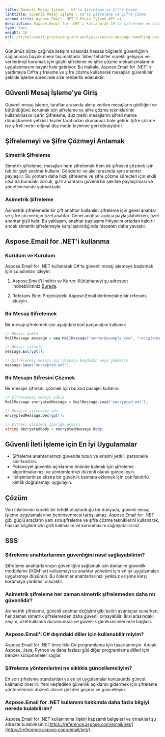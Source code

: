 ```yaml
---
title: Güvenli Mesaj İşleme - C#'ta Şifreleme ve Şifre Çözme
linktitle: Güvenli Mesaj İşleme - C#'ta Şifreleme ve Şifre Çözme
second_title: Aspose.Email .NET E-Posta İşleme API'si
description: Aspose.Email for .NET'i kullanarak C#'ta şifreleme ve şifre çözme ile güvenli mesaj işlemeyi nasıl uygulayacağınızı öğrenin. Hassas verileri etkili bir şekilde koruyun.
type: docs
weight: 16
url: /tr/net/email-processing-and-analysis/secure-message-handling-encryption-and-decryption-in-csharp/
---
```


Günümüz dijital çağında iletişim sırasında hassas bilgilerin güvenliğinin sağlanması büyük önem taşımaktadır. Siber tehditler sürekli gelişiyor ve verilerimizi korumak için güçlü şifreleme ve şifre çözme mekanizmalarının uygulanmasını hayati hale getiriyor. Bu makale, Aspose.Email for .NET'in yardımıyla C#'ta şifreleme ve şifre çözme kullanarak mesajları güvenli bir şekilde işleme sürecinde size rehberlik edecektir.

## Güvenli Mesaj İşleme'ye Giriş

Güvenli mesaj işleme, taraflar arasında alınıp verilen mesajların gizliliğini ve bütünlüğünü korumak için şifreleme ve şifre çözme tekniklerinin kullanılmasını içerir. Şifreleme, düz metin mesajlarını şifreli metne dönüştürerek yetkisiz kişiler tarafından okunamaz hale getirir. Şifre çözme ise şifreli metni orijinal düz metin biçimine geri dönüştürür.

## Şifrelemeyi ve Şifre Çözmeyi Anlamak

### Simetrik Şifreleme

Simetrik şifreleme, mesajları hem şifrelemek hem de şifresini çözmek için tek bir gizli anahtar kullanır. Gönderici ve alıcı arasında aynı anahtar paylaşılır. Bu yöntem daha hızlı şifreleme ve şifre çözme süreçleri için etkili olsa da buradaki zorluk, gizli anahtarın güvenli bir şekilde paylaşılması ve yönetilmesinde yatmaktadır.

### Asimetrik Şifreleme

Asimetrik şifrelemede bir çift anahtar kullanılır: şifreleme için genel anahtar ve şifre çözme için özel anahtar. Genel anahtar açıkça paylaşılabilirken, özel anahtar gizli kalır. Bu yaklaşım, anahtar paylaşımı ihtiyacını ortadan kaldırır ancak simetrik şifrelemeyle karşılaştırıldığında nispeten daha yavaştır.

## Aspose.Email for .NET'i kullanma

### Kurulum ve Kurulum

Aspose.Email for .NET kullanarak C#'ta güvenli mesaj işlemeye başlamak için şu adımları izleyin:

1.  Aspose.Email'i İndirin ve Kurun: Kütüphaneyi şu adresten indirebilirsiniz:[Burada](https://releases.aspose.com/email/net).

2. Referans Ekle: Projenizdeki Aspose.Email derlemesine bir referans ekleyin.

### Bir Mesajı Şifrelemek

Bir mesajı şifrelemek için aşağıdaki kod parçacığını kullanın:

```csharp
// Mesajı yükle
MailMessage message = new MailMessage("sender@example.com", "recipient@example.com", "Subject", "Message body");

// Mesajı şifrele
message.Encrypt();

// Şifrelenmiş mesajı bir dosyaya kaydedin veya gönderin
message.Save("encrypted.eml");
```

### Bir Mesajın Şifresini Çözmek

Bir mesajın şifresini çözmek için bu kod pasajını kullanın:

```csharp
// Şifrelenmiş mesajı yükle
MailMessage encryptedMessage = MailMessage.Load("encrypted.eml");

// Mesajın şifresini çöz
encryptedMessage.Decrypt();

// Şifresi çözülmüş içeriğe erişin
string decryptedBody = encryptedMessage.Body;
```

## Güvenli İleti İşleme için En İyi Uygulamalar

- Şifreleme anahtarlarınızı güvende tutun ve erişimi yetkili personelle sınırlandırın.
- Potansiyel güvenlik açıklarının önünde kalmak için şifreleme algoritmalarınızı ve yöntemlerinizi düzenli olarak güncelleyin.
- İletişimlerinize ekstra bir güvenlik katmanı eklemek için çok faktörlü kimlik doğrulamayı uygulayın.

## Çözüm

Veri ihlallerinin sürekli bir tehdit oluşturduğu bir dünyada, güvenli mesaj işleme uygulamalarının benimsenmesi tartışılamaz. Aspose.Email for .NET gibi güçlü araçların yanı sıra şifreleme ve şifre çözme tekniklerini kullanarak, hassas bilgilerinizin gizli kalmasını ve korunmasını sağlayabilirsiniz.

## SSS

### Şifreleme anahtarlarımın güvenliğini nasıl sağlayabilirim?

Şifreleme anahtarlarınızın güvenliğini sağlamak için donanım güvenlik modüllerini (HSM'ler) kullanmayı ve anahtar yönetimi için en iyi uygulamaları uygulamayı düşünün. Bu önlemler anahtarlarınızı yetkisiz erişime karşı korumaya yardımcı olacaktır.

### Asimetrik şifreleme her zaman simetrik şifrelemeden daha mı güvenlidir?

Asimetrik şifreleme, güvenli anahtar değişimi gibi belirli avantajlar sunarken, her zaman simetrik şifrelemeden daha güvenli olmayabilir. İkisi arasındaki seçim, özel kullanım durumunuza ve güvenlik gereksinimlerinize bağlıdır.

### Aspose.Email'i C# dışındaki diller için kullanabilir miyim?

Aspose.Email for .NET öncelikle C# programlama için tasarlanmıştır. Ancak Aspose, Java, Python ve daha fazlası gibi diğer programlama dilleri için benzer kütüphaneler sağlar.

### Şifreleme yöntemlerimi ne sıklıkla güncellemeliyim?

En son şifreleme standartları ve en iyi uygulamalar konusunda güncel kalmanız önerilir. Yeni keşfedilen güvenlik açıklarını gidermek için şifreleme yöntemlerinizi düzenli olarak gözden geçirin ve güncelleyin.

### Aspose.Email for .NET kullanımı hakkında daha fazla bilgiyi nerede bulabilirim?

 Aspose.Email for .NET kullanımına ilişkin kapsamlı belgeleri ve örnekleri şu adreste bulabilirsiniz:[https://reference.aspose.com/email/net/](https://reference.aspose.com/email/net/).